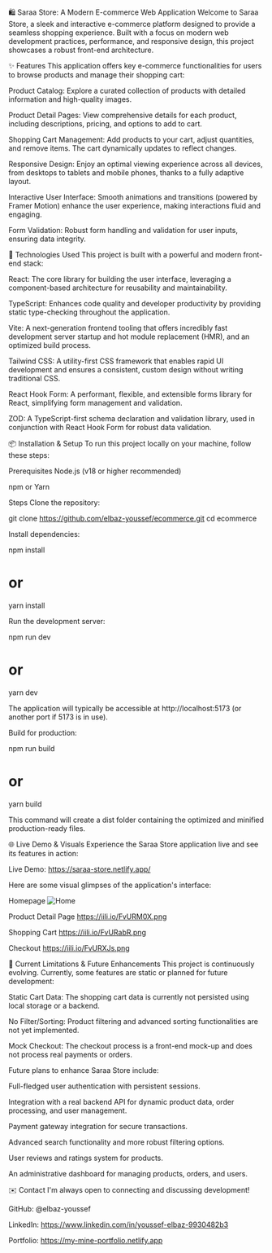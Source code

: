 🛍️ Saraa Store: A Modern E-commerce Web Application
Welcome to Saraa Store, a sleek and interactive e-commerce platform designed to provide a seamless shopping experience. Built with a focus on modern web development practices, performance, and responsive design, this project showcases a robust front-end architecture.


✨ Features
This application offers key e-commerce functionalities for users to browse products and manage their shopping cart:

Product Catalog: Explore a curated collection of products with detailed information and high-quality images.

Product Detail Pages: View comprehensive details for each product, including descriptions, pricing, and options to add to cart.

Shopping Cart Management: Add products to your cart, adjust quantities, and remove items. The cart dynamically updates to reflect changes.

Responsive Design: Enjoy an optimal viewing experience across all devices, from desktops to tablets and mobile phones, thanks to a fully adaptive layout.

Interactive User Interface: Smooth animations and transitions (powered by Framer Motion) enhance the user experience, making interactions fluid and engaging.

Form Validation: Robust form handling and validation for user inputs, ensuring data integrity.


🚀 Technologies Used
This project is built with a powerful and modern front-end stack:

React: The core library for building the user interface, leveraging a component-based architecture for reusability and maintainability.

TypeScript: Enhances code quality and developer productivity by providing static type-checking throughout the application.

Vite: A next-generation frontend tooling that offers incredibly fast development server startup and hot module replacement (HMR), and an optimized build process.

Tailwind CSS: A utility-first CSS framework that enables rapid UI development and ensures a consistent, custom design without writing traditional CSS.

React Hook Form: A performant, flexible, and extensible forms library for React, simplifying form management and validation.

ZOD: A TypeScript-first schema declaration and validation library, used in conjunction with React Hook Form for robust data validation.


📦 Installation & Setup
To run this project locally on your machine, follow these steps:

Prerequisites
Node.js (v18 or higher recommended)

npm or Yarn

Steps
Clone the repository:

git clone https://github.com/elbaz-youssef/ecommerce.git
cd ecommerce

Install dependencies:

npm install
# or
yarn install

Run the development server:

npm run dev
# or
yarn dev

The application will typically be accessible at http://localhost:5173 (or another port if 5173 is in use).

Build for production:

npm run build
# or
yarn build

This command will create a dist folder containing the optimized and minified production-ready files.


🌐 Live Demo & Visuals
Experience the Saraa Store application live and see its features in action:

Live Demo: https://saraa-store.netlify.app/

Here are some visual glimpses of the application's interface:

Homepage
<img src="https://iili.io/FvURjef.png" alt="Home" />

Product Detail Page
https://iili.io/FvURM0X.png

Shopping Cart
https://iili.io/FvURabR.png

Checkout
https://iili.io/FvURXJs.png


🚧 Current Limitations & Future Enhancements
This project is continuously evolving. Currently, some features are static or planned for future development:

Static Cart Data: The shopping cart data is currently not persisted using local storage or a backend.

No Filter/Sorting: Product filtering and advanced sorting functionalities are not yet implemented.

Mock Checkout: The checkout process is a front-end mock-up and does not process real payments or orders.

Future plans to enhance Saraa Store include:

Full-fledged user authentication with persistent sessions.

Integration with a real backend API for dynamic product data, order processing, and user management.

Payment gateway integration for secure transactions.

Advanced search functionality and more robust filtering options.

User reviews and ratings system for products.

An administrative dashboard for managing products, orders, and users.


✉️ Contact
I'm always open to connecting and discussing development!

GitHub: @elbaz-youssef

LinkedIn: https://www.linkedin.com/in/youssef-elbaz-9930482b3

Portfolio: https://my-mine-portfolio.netlify.app
